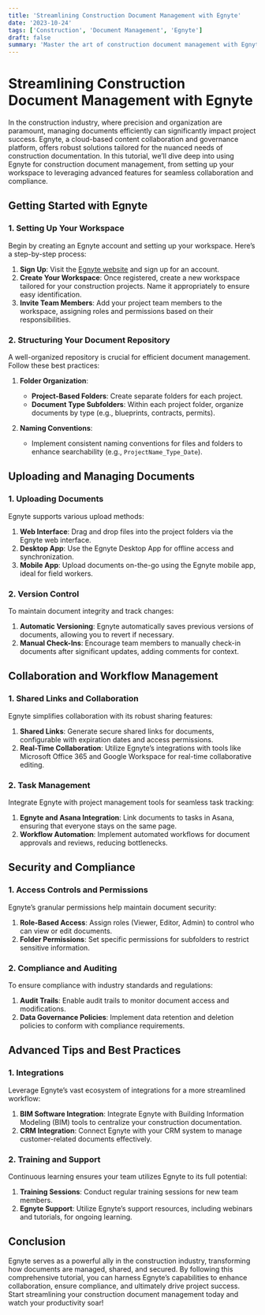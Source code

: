 ```yaml
---
title: 'Streamlining Construction Document Management with Egnyte'
date: '2023-10-24'
tags: ['Construction', 'Document Management', 'Egnyte']
draft: false
summary: 'Master the art of construction document management with Egnyte through this comprehensive tutorial. Learn best practices and advanced techniques to optimize your workflow.'
---
```


# Streamlining Construction Document Management with Egnyte

In the construction industry, where precision and organization are paramount, managing documents efficiently can significantly impact project success. Egnyte, a cloud-based content collaboration and governance platform, offers robust solutions tailored for the nuanced needs of construction documentation. In this tutorial, we’ll dive deep into using Egnyte for construction document management, from setting up your workspace to leveraging advanced features for seamless collaboration and compliance.

## Getting Started with Egnyte

### 1. Setting Up Your Workspace

Begin by creating an Egnyte account and setting up your workspace. Here’s a step-by-step process:

1. **Sign Up**: Visit the [Egnyte website](https://www.egnyte.com) and sign up for an account.
2. **Create Your Workspace**: Once registered, create a new workspace tailored for your construction projects. Name it appropriately to ensure easy identification.
3. **Invite Team Members**: Add your project team members to the workspace, assigning roles and permissions based on their responsibilities.

### 2. Structuring Your Document Repository

A well-organized repository is crucial for efficient document management. Follow these best practices:

1. **Folder Organization**:
   - **Project-Based Folders**: Create separate folders for each project.
   - **Document Type Subfolders**: Within each project folder, organize documents by type (e.g., blueprints, contracts, permits).

2. **Naming Conventions**:
   - Implement consistent naming conventions for files and folders to enhance searchability (e.g., `ProjectName_Type_Date`).

## Uploading and Managing Documents

### 1. Uploading Documents

Egnyte supports various upload methods:

1. **Web Interface**: Drag and drop files into the project folders via the Egnyte web interface.
2. **Desktop App**: Use the Egnyte Desktop App for offline access and synchronization.
3. **Mobile App**: Upload documents on-the-go using the Egnyte mobile app, ideal for field workers.

### 2. Version Control

To maintain document integrity and track changes:

1. **Automatic Versioning**: Egnyte automatically saves previous versions of documents, allowing you to revert if necessary.
2. **Manual Check-Ins**: Encourage team members to manually check-in documents after significant updates, adding comments for context.

## Collaboration and Workflow Management

### 1. Shared Links and Collaboration

Egnyte simplifies collaboration with its robust sharing features:

1. **Shared Links**: Generate secure shared links for documents, configurable with expiration dates and access permissions.
2. **Real-Time Collaboration**: Utilize Egnyte’s integrations with tools like Microsoft Office 365 and Google Workspace for real-time collaborative editing.

### 2. Task Management

Integrate Egnyte with project management tools for seamless task tracking:

1. **Egnyte and Asana Integration**: Link documents to tasks in Asana, ensuring that everyone stays on the same page.
2. **Workflow Automation**: Implement automated workflows for document approvals and reviews, reducing bottlenecks.

## Security and Compliance

### 1. Access Controls and Permissions

Egnyte’s granular permissions help maintain document security:

1. **Role-Based Access**: Assign roles (Viewer, Editor, Admin) to control who can view or edit documents.
2. **Folder Permissions**: Set specific permissions for subfolders to restrict sensitive information.

### 2. Compliance and Auditing

To ensure compliance with industry standards and regulations:

1. **Audit Trails**: Enable audit trails to monitor document access and modifications.
2. **Data Governance Policies**: Implement data retention and deletion policies to conform with compliance requirements.

## Advanced Tips and Best Practices

### 1. Integrations

Leverage Egnyte’s vast ecosystem of integrations for a more streamlined workflow:

1. **BIM Software Integration**: Integrate Egnyte with Building Information Modeling (BIM) tools to centralize your construction documentation.
2. **CRM Integration**: Connect Egnyte with your CRM system to manage customer-related documents effectively.

### 2. Training and Support

Continuous learning ensures your team utilizes Egnyte to its full potential:

1. **Training Sessions**: Conduct regular training sessions for new team members.
2. **Egnyte Support**: Utilize Egnyte’s support resources, including webinars and tutorials, for ongoing learning.

## Conclusion

Egnyte serves as a powerful ally in the construction industry, transforming how documents are managed, shared, and secured. By following this comprehensive tutorial, you can harness Egnyte’s capabilities to enhance collaboration, ensure compliance, and ultimately drive project success. Start streamlining your construction document management today and watch your productivity soar!